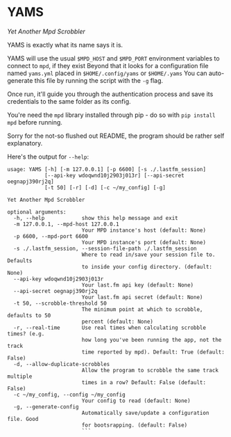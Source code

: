 YAMS
====

*Yet Another Mpd Scrobbler*

YAMS is exactly what its name says it is.

YAMS will use the usual `$MPD_HOST` and `$MPD_PORT` environment variables to connect to `mpd`, if they exist
Beyond that it looks for a configuration file named `yams.yml` placed in `$HOME/.config/yams` or `$HOME/.yams`
You can auto-generate this file by running the script with the `-g` flag.

Once run, it'll guide you through the authentication process and save its credentials to the same folder as its config.

You're need the `mpd` library installed through pip - do so with `pip install mpd` before running.

Sorry for the not-so flushed out README, the program should be rather self explanatory.

Here's the output for `--help`:

```
usage: YAMS [-h] [-m 127.0.0.1] [-p 6600] [-s ./.lastfm_session]
            [--api-key wdoqwnd10j2903j013r] [--api-secret oegnapj390rj2q]
            [-t 50] [-r] [-d] [-c ~/my_config] [-g]

Yet Another Mpd Scrobbler

optional arguments:
  -h, --help            show this help message and exit
  -m 127.0.0.1, --mpd-host 127.0.0.1
                        Your MPD instance's host (default: None)
  -p 6600, --mpd-port 6600
                        Your MPD instance's port (default: None)
  -s ./.lastfm_session, --session-file-path ./.lastfm_session
                        Where to read in/save your session file to. Defaults
                        to inside your config directory. (default: None)
  --api-key wdoqwnd10j2903j013r
                        Your last.fm api key (default: None)
  --api-secret oegnapj390rj2q
                        Your last.fm api secret (default: None)
  -t 50, --scrobble-threshold 50
                        The minimum point at which to scrobble, defaults to 50
                        percent (default: None)
  -r, --real-time       Use real times when calculating scrobble times? (e.g.
                        how long you've been running the app, not the track
                        time reported by mpd). Default: True (default: False)
  -d, --allow-duplicate-scrobbles
                        Allow the program to scrobble the same track multiple
                        times in a row? Default: False (default: False)
  -c ~/my_config, --config ~/my_config
                        Your config to read (default: None)
  -g, --generate-config
                        Automatically save/update a configuration file. Good
                        for bootsrapping. (default: False)
                        ```

